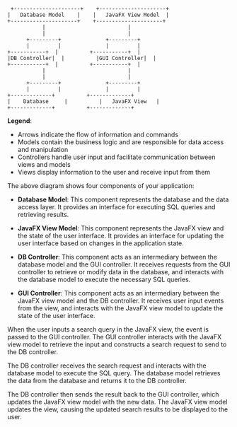      +---------------------+    +---------------------+
    |   Database Model    |    |   JavaFX View Model  |
    +---------------------+    +---------------------+
               |                          |
               |                          |
          +---------+              +---------+
          |         |              |         |
    +-----------+  |          +-----------+  |
    |DB Controller|  |          |GUI Controller|  |
    +-----------+  |          +-----------+  |
               |                          |
               |                          |
          +---------+              +---------+
          |         |              |         |
    +-------------+          +-------------+
    |    Database     |          |   JavaFX View   |
    +-------------+          +-------------+


**Legend**:
- Arrows indicate the flow of information and commands
- Models contain the business logic and are responsible for data access and manipulation
- Controllers handle user input and facilitate communication between views and models
- Views display information to the user and receive input from them

The above diagram shows four components of your application:

- **Database Model**: This component represents the database and the data access layer. It provides an interface for executing SQL queries and retrieving results.

- **JavaFX View Model**: This component represents the JavaFX view and the state of the user interface. It provides an interface for updating the user interface based on changes in the application state.

- **DB Controller**: This component acts as an intermediary between the database model and the GUI controller. It receives requests from the GUI controller to retrieve or modify data in the database, and interacts with the database model to execute the necessary SQL queries.

- **GUI Controller**: This component acts as an intermediary between the JavaFX view model and the DB controller. It receives user input events from the view, and interacts with the JavaFX view model to update the state of the user interface.

When the user inputs a search query in the JavaFX view, the event is passed to the GUI controller. The GUI controller interacts with the JavaFX view model to retrieve the input and constructs a search request to send to the DB controller.

The DB controller receives the search request and interacts with the database model to execute the SQL query. The database model retrieves the data from the database and returns it to the DB controller.

The DB controller then sends the result back to the GUI controller, which updates the JavaFX view model with the new data. The JavaFX view model updates the view, causing the updated search results to be displayed to the user.


